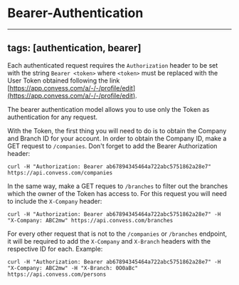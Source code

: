 # Bearer-Authentication

---
tags: [authentication, bearer]
---

Each authenticated request requires the `Authorization` header to be set with the string `Bearer <token>` where `<token>` must be replaced with the User Token obtained following the link [https://app.convess.com/a/-/-/profile/edit](https://app.convess.com/a/-/-/profile/edit).


The bearer authentication model allows you to use only the Token as authentication for any request.

With the Token, the first thing you will need to do is to obtain the Company and Branch ID for your account. In order to obtain the Company ID, make a GET request to `/companies`. Don't forget to add the Bearer Authorization header:

```
curl -H "Authorization: Bearer ab67894345464a722abc5751862a28e7" https://api.convess.com/companies
```

In the same way, make a GET reques to `/branches` to filter out the branches which the owner of the Token has access to. For this request you will need to include the `X-Company` header:

```
curl -H "Authorization: Bearer ab67894345464a722abc5751862a28e7" -H "X-Company: ABC2mw" https://api.convess.com/branches
```

For every other request that is not to the `/companies` or `/branches` endpoint, it will be required to add the `X-Company` and `X-Branch` headers with the respective ID for each. Example:
```
curl -H "Authorization: Bearer ab67894345464a722abc5751862a28e7" -H "X-Company: ABC2mw" -H "X-Branch: 0O0aBc" https://api.convess.com/persons
```